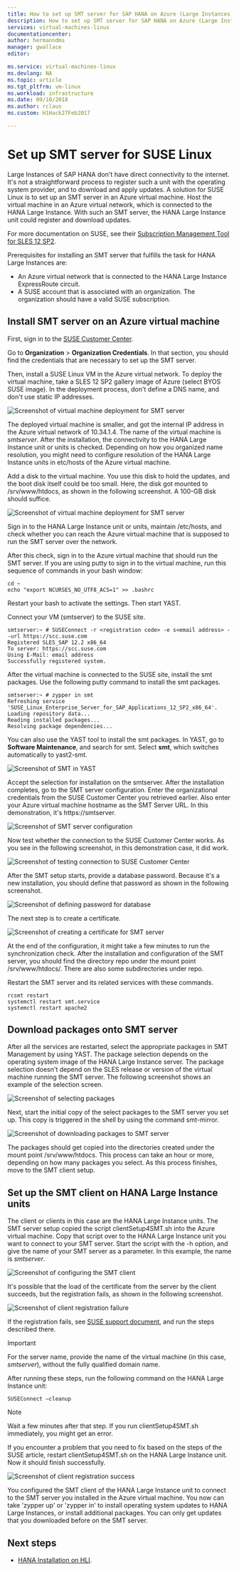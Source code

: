 ```yaml
---
title: How to set up SMT server for SAP HANA on Azure (Large Instances) | Microsoft Docs
description: How to set up SMT server for SAP HANA on Azure (Large Instances).
services: virtual-machines-linux
documentationcenter: 
author: hermanndms
manager: gwallace
editor:

ms.service: virtual-machines-linux
ms.devlang: NA
ms.topic: article
ms.tgt_pltfrm: vm-linux
ms.workload: infrastructure
ms.date: 09/10/2018
ms.author: rclaus
ms.custom: H1Hack27Feb2017

---
```

# Set up SMT server for SUSE Linux
Large Instances of SAP HANA don't have direct connectivity to the internet. It's not a straightforward process to register such a unit with the operating system provider, and to download and apply updates. A solution for SUSE Linux is to set up an SMT server in an Azure virtual machine. Host the virtual machine in an Azure virtual network, which is connected to the HANA Large Instance. With such an SMT server, the HANA Large Instance unit could register and download updates. 

For more documentation on SUSE, see their [Subscription Management Tool for SLES 12 SP2](https://www.suse.com/documentation/sles-12/pdfdoc/book_smt/book_smt.pdf). 

Prerequisites for installing an SMT server that fulfills the task for HANA Large Instances are:

- An Azure virtual network that is connected to the HANA Large Instance ExpressRoute circuit.
- A SUSE account that is associated with an organization. The organization should have a valid SUSE subscription.

## Install SMT server on an Azure virtual machine

First, sign in to the [SUSE Customer Center](https://scc.suse.com/).

Go to **Organization** > **Organization Credentials**. In that section, you should find the credentials that are necessary to set up the SMT server.

Then, install a SUSE Linux VM in the Azure virtual network. To deploy the virtual machine, take a SLES 12 SP2 gallery image of Azure (select BYOS SUSE image). In the deployment process, don't define a DNS name, and don't use static IP addresses.

![Screenshot of virtual machine deployment for SMT server](./media/hana-installation/image3_vm_deployment.png)

The deployed virtual machine is smaller, and got the internal IP address in the Azure virtual network of 10.34.1.4. The name of the virtual machine is *smtserver*. After the installation, the connectivity to the HANA Large Instance unit or units is checked. Depending on how you organized name resolution, you might need to configure resolution of the HANA Large Instance units in etc/hosts of the Azure virtual machine. 

Add a disk to the virtual machine. You use this disk to hold the updates, and the boot disk itself could be too small. Here, the disk got mounted to /srv/www/htdocs, as shown in the following screenshot. A 100-GB disk should suffice.

![Screenshot of virtual machine deployment for SMT server](./media/hana-installation/image4_additional_disk_on_smtserver.PNG)

Sign in to the HANA Large Instance unit or units, maintain /etc/hosts, and check whether you can reach the Azure virtual machine that is supposed to run the SMT server over the network.

After this check, sign in to the Azure virtual machine that should run the SMT server. If you are using putty to sign in to the virtual machine, run this sequence of commands in your bash window:

```
cd ~
echo "export NCURSES_NO_UTF8_ACS=1" >> .bashrc
```

Restart your bash to activate the settings. Then start YAST.

Connect your VM (smtserver) to the SUSE site.

```
smtserver:~ # SUSEConnect -r <registration code> -e s<email address> --url https://scc.suse.com
Registered SLES_SAP 12.2 x86_64
To server: https://scc.suse.com
Using E-Mail: email address
Successfully registered system.
```

After the virtual machine is connected to the SUSE site, install the smt packages. Use the following putty command to install the smt packages.

```
smtserver:~ # zypper in smt
Refreshing service 'SUSE_Linux_Enterprise_Server_for_SAP_Applications_12_SP2_x86_64'.
Loading repository data...
Reading installed packages...
Resolving package dependencies...
```


You can also use the YAST tool to install the smt packages. In YAST, go to **Software Maintenance**, and search for smt. Select **smt**, which switches automatically to yast2-smt.

![Screenshot of SMT in YAST](./media/hana-installation/image5_smt_in_yast.PNG)


Accept the selection for installation on the smtserver. After the installation completes, go to the SMT server configuration. Enter the organizational credentials from the SUSE Customer Center you retrieved earlier. Also enter your Azure virtual machine hostname as the SMT Server URL. In this demonstration, it's https:\//smtserver.

![Screenshot of SMT server configuration](./media/hana-installation/image6_configuration_of_smtserver1.png)

Now test whether the connection to the SUSE Customer Center works. As you see in the following screenshot, in this demonstration case, it did work.

![Screenshot of testing connection to SUSE Customer Center](./media/hana-installation/image7_test_connect.png)

After the SMT setup starts, provide a database password. Because it's a new installation, you should define that password as shown in the following screenshot.

![Screenshot of defining password for database](./media/hana-installation/image8_define_db_passwd.PNG)

The next step is to create a certificate.

![Screenshot of creating a certificate for SMT server](./media/hana-installation/image9_certificate_creation.PNG)

At the end of the configuration, it might take a few minutes to run the synchronization check. After the installation and configuration of the SMT server, you should find the directory repo under the mount point /srv/www/htdocs/. There are also some subdirectories under repo. 

Restart the SMT server and its related services with these commands.

```
rcsmt restart
systemctl restart smt.service
systemctl restart apache2
```

## Download packages onto SMT server

After all the services are restarted, select the appropriate packages in SMT Management by using YAST. The package selection depends on the operating system image of the HANA Large Instance server. The package selection doesn't depend on the SLES release or version of the virtual machine running the SMT server. The following screenshot shows an example of the selection screen.

![Screenshot of selecting packages](./media/hana-installation/image10_select_packages.PNG)

Next, start the initial copy of the select packages to the SMT server you set up. This copy is triggered in the shell by using the command smt-mirror.

![Screenshot of downloading packages to SMT server](./media/hana-installation/image11_download_packages.PNG)

The packages should get copied into the directories created under the mount point /srv/www/htdocs. This process can take an hour or more, depending on how many packages you select. As this process finishes, move to the SMT client setup. 

## Set up the SMT client on HANA Large Instance units

The client or clients in this case are the HANA Large Instance units. The SMT server setup copied the script clientSetup4SMT.sh into the Azure virtual machine. Copy that script over to the HANA Large Instance unit you want to connect to your SMT server. Start the script with the -h option, and give the name of your SMT server as a parameter. In this example, the name is *smtserver*.

![Screenshot of configuring the SMT client](./media/hana-installation/image12_configure_client.PNG)

It's possible that the load of the certificate from the server by the client succeeds, but the registration fails, as shown in the following screenshot.

![Screenshot of client registration failure](./media/hana-installation/image13_registration_failed.PNG)

If the registration fails, see [SUSE support document](https://www.suse.com/de-de/support/kb/doc/?id=7006024), and run the steps described there.

> [!IMPORTANT] 
> For the server name, provide the name of the virtual machine (in this case, *smtserver*), without the fully qualified domain name. 

After running these steps, run the following command on the HANA Large Instance unit:

```
SUSEConnect –cleanup
```

> [!Note] 
> Wait a few minutes after that step. If you run clientSetup4SMT.sh immediately, you might get an error.

If you encounter a problem that you need to fix based on the steps of the SUSE article, restart clientSetup4SMT.sh on the HANA Large Instance unit. Now it should finish successfully.

![Screenshot of client registration success](./media/hana-installation/image14_finish_client_config.PNG)

You configured the SMT client of the HANA Large Instance unit to connect to the SMT server you installed in the Azure virtual machine. You now can take 'zypper up' or 'zypper in' to install operating system updates to HANA Large Instances, or install additional packages. You can only get updates that you downloaded before on the SMT server.

## Next steps
- [HANA Installation on HLI](hana-example-installation.md).











